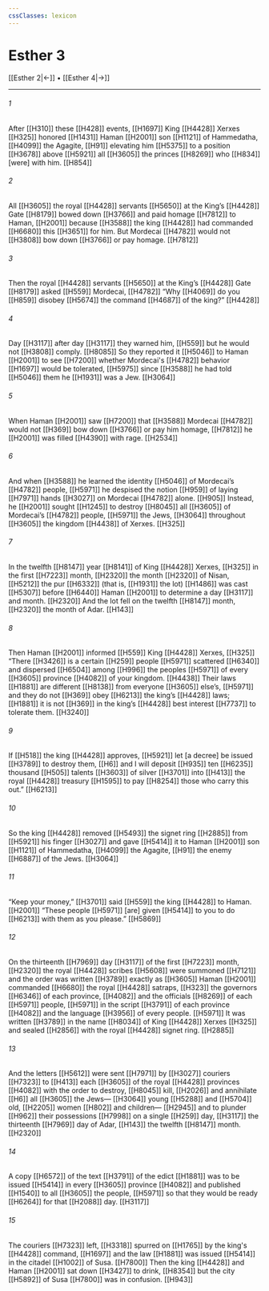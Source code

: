```yaml
---
cssClasses: lexicon
---
```


# Esther 3

[[Esther 2|←]] • [[Esther 4|→]]

---

###### 1
After [[H310]] these [[H428]] events, [[H1697]] King [[H4428]] Xerxes [[H325]] honored [[H1431]] Haman [[H2001]] son [[H1121]] of Hammedatha, [[H4099]] the Agagite, [[H91]] elevating him [[H5375]] to a position [[H3678]] above [[H5921]] all [[H3605]] the princes [[H8269]] who [[H834]] [were] with him. [[H854]]

###### 2
All [[H3605]] the royal [[H4428]] servants [[H5650]] at the King’s [[H4428]] Gate [[H8179]] bowed down [[H3766]] and paid homage [[H7812]] to Haman, [[H2001]] because [[H3588]] the king [[H4428]] had commanded [[H6680]] this [[H3651]] for him.  But Mordecai [[H4782]] would not [[H3808]] bow down [[H3766]] or pay homage. [[H7812]]

###### 3
Then the royal [[H4428]] servants [[H5650]] at the King’s [[H4428]] Gate [[H8179]] asked [[H559]] Mordecai, [[H4782]] “Why [[H4069]] do you [[H859]] disobey [[H5674]] the command [[H4687]] of the king?” [[H4428]]

###### 4
Day [[H3117]] after day [[H3117]] they warned him, [[H559]] but he would not [[H3808]] comply. [[H8085]] So they reported it [[H5046]] to Haman [[H2001]] to see [[H7200]] whether Mordecai's [[H4782]] behavior [[H1697]] would be tolerated, [[H5975]] since [[H3588]] he had told [[H5046]] them he [[H1931]] was a Jew. [[H3064]]

###### 5
When Haman [[H2001]] saw [[H7200]] that [[H3588]] Mordecai [[H4782]] would not [[H369]] bow down [[H3766]] or pay him homage, [[H7812]] he [[H2001]] was filled [[H4390]] with rage. [[H2534]]

###### 6
And when [[H3588]] he learned the identity [[H5046]] of Mordecai’s [[H4782]] people, [[H5971]] he despised the notion [[H959]] of laying [[H7971]] hands [[H3027]] on Mordecai [[H4782]] alone. [[H905]] Instead, he [[H2001]] sought [[H1245]] to destroy [[H8045]] all [[H3605]] of Mordecai’s [[H4782]] people, [[H5971]] the Jews, [[H3064]] throughout [[H3605]] the kingdom [[H4438]] of Xerxes. [[H325]]

###### 7
In the twelfth [[H8147]] year [[H8141]] of King [[H4428]] Xerxes, [[H325]] in the first [[H7223]] month, [[H2320]] the month [[H2320]] of Nisan, [[H5212]] the pur [[H6332]] (that is, [[H1931]] the lot) [[H1486]] was cast [[H5307]] before [[H6440]] Haman [[H2001]] to determine a day [[H3117]] and month. [[H2320]] And the lot fell on the twelfth [[H8147]] month, [[H2320]] the month of Adar. [[H143]]

###### 8
Then Haman [[H2001]] informed [[H559]] King [[H4428]] Xerxes, [[H325]] “There [[H3426]] is a certain [[H259]] people [[H5971]] scattered [[H6340]] and dispersed [[H6504]] among [[H996]] the peoples [[H5971]] of every [[H3605]] province [[H4082]] of your kingdom. [[H4438]] Their laws [[H1881]] are different [[H8138]] from everyone [[H3605]] else’s, [[H5971]] and they do not [[H369]] obey [[H6213]] the king’s [[H4428]] laws; [[H1881]] it is not [[H369]] in the king’s [[H4428]] best interest [[H7737]] to tolerate them. [[H3240]]

###### 9
If [[H518]] the king [[H4428]] approves, [[H5921]] let [a decree] be issued [[H3789]] to destroy them, [[H6]] and I will deposit [[H935]] ten [[H6235]] thousand [[H505]] talents [[H3603]] of silver [[H3701]] into [[H413]] the royal [[H4428]] treasury [[H1595]] to pay [[H8254]] those who carry this out.” [[H6213]]

###### 10
So the king [[H4428]] removed [[H5493]] the signet ring [[H2885]] from [[H5921]] his finger [[H3027]] and gave [[H5414]] it to Haman [[H2001]] son [[H1121]] of Hammedatha, [[H4099]] the Agagite, [[H91]] the enemy [[H6887]] of the Jews. [[H3064]]

###### 11
“Keep your money,” [[H3701]] said [[H559]] the king [[H4428]] to Haman. [[H2001]] “These people [[H5971]] [are] given [[H5414]] to you  to do [[H6213]] with them  as you please.” [[H5869]]

###### 12
On the thirteenth [[H7969]] day [[H3117]] of the first [[H7223]] month, [[H2320]] the royal [[H4428]] scribes [[H5608]] were summoned [[H7121]] and the order was written [[H3789]] exactly as [[H3605]] Haman [[H2001]] commanded [[H6680]] the royal [[H4428]] satraps, [[H323]] the governors [[H6346]] of each province, [[H4082]] and the officials [[H8269]] of each [[H5971]] people, [[H5971]] in the script [[H3791]] of each province [[H4082]] and the language [[H3956]] of every people. [[H5971]] It was written [[H3789]] in the name [[H8034]] of King [[H4428]] Xerxes [[H325]] and sealed [[H2856]] with the royal [[H4428]] signet ring. [[H2885]]

###### 13
And the letters [[H5612]] were sent [[H7971]] by [[H3027]] couriers [[H7323]] to [[H413]] each [[H3605]] of the royal [[H4428]] provinces [[H4082]] with the order to destroy, [[H8045]] kill, [[H2026]] and annihilate [[H6]] all [[H3605]] the Jews— [[H3064]] young [[H5288]] and [[H5704]] old, [[H2205]] women [[H802]] and children— [[H2945]] and to plunder [[H962]] their possessions [[H7998]] on a single [[H259]] day, [[H3117]] the thirteenth [[H7969]] day of Adar, [[H143]] the twelfth [[H8147]] month. [[H2320]]

###### 14
A copy [[H6572]] of the text [[H3791]] of the edict [[H1881]] was to be issued [[H5414]] in every [[H3605]] province [[H4082]] and published [[H1540]] to all [[H3605]] the people, [[H5971]] so that they would be ready [[H6264]] for that [[H2088]] day. [[H3117]]

###### 15
The couriers [[H7323]] left, [[H3318]] spurred on [[H1765]] by the king's [[H4428]] command, [[H1697]] and the law [[H1881]] was issued [[H5414]] in the citadel [[H1002]] of Susa. [[H7800]] Then the king [[H4428]] and Haman [[H2001]] sat down [[H3427]] to drink, [[H8354]] but the city [[H5892]] of Susa [[H7800]] was in confusion. [[H943]]


